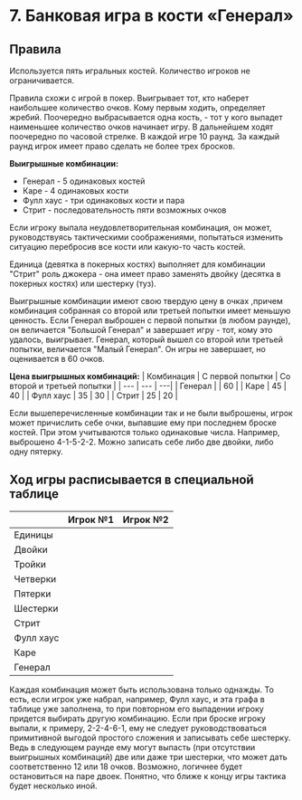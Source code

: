 # 7.	Банковая игра в кости «Генерал»

## Правила

Используется пять игральных костей. Количество игроков не ограничивается. 

Правила схожи с игрой в покер. Выигрывает тот, кто наберет наибольшее количество очков. Кому первым ходить, определяет жребий. Поочередно выбрасывается одна кость, - тот у кого выпадет наименьшее количество очков начинает игру. В дальнейшем ходят поочередно по часовой стрелке. В каждой игре 10 раунд. За каждый раунд игрок имеет право сделать не более трех бросков.

**Выигрышные комбинации:**

- Генерал - 5 одинаковых костей
- Каре - 4 одинаковых кости
- Фулл хаус - три одинаковых кости и пара
- Стрит - последовательность пяти возможных очков

Если игроку выпала неудовлетворительная комбинация, он может, руководствуясь тактическими соображениями, попытаться изменить ситуацию перебросив все кости или какую-то часть костей. 

Единица (девятка в покерных костях) выполняет для комбинации "Стрит" роль джокера - она имеет право заменять двойку (десятка в покерных костях) или шестерку (туз).

Выигрышные комбинации имеют свою твердую цену в очках ,причем комбинация собранная со второй или третьей попытки имеет меньшую ценность. Если Генерал выброшен с первой попытки (в любом раунде), он величается "Большой Генерал" и завершает игру - тот, кому это удалось, выигрывает. Генерал, который вышел со второй или третьей попытки, величается "Малый Генерал". Он игры не завершает, но оценивается в 60 очков.

**Цена выигрышных комбинаций:**
| Комбинация | С первой попытки | Со второй и третьей попытки |
| --- | --- | ---|
| Генерал |	| 60 |
| Каре | 45	| 40 |
| Фулл хаус	| 35 | 30 |
| Стрит	| 25 | 20 |

Если вышеперечисленные комбинации так и не были выброшены, игрок может причислить себе очки, выпавшие ему при последнем броске костей. При этом учитываются только одинаковые числа. Например, выброшено 4-1-5-2-2. Можно записать себе либо две двойки, либо одну пятерку.

## Ход игры расписывается в специальной таблице

| | Игрок №1 | Игрок №2 |
| --- | --- | ---|
| Единицы | | |
| Двойки | | |
| Тройки | | |
| Четверки | | |
| Пятерки	| | |
| Шестерки | | |
| Стрит	| | |
| Фулл хаус	| |	|
| Каре | |	|
| Генерал	| |	|

Каждая комбинация может быть использована только однажды. То есть, если игрок уже набрал, например, Фулл хаус, и эта графа в таблице уже заполнена, то при повторном его выпадении игроку придется выбирать другую комбинацию. Если при броске игроку выпали, к примеру, 2-2-4-6-1, ему не следует руководствоваться примитивной выгодой простого сложения и записывать себе шестерку. Ведь в следующем раунде ему могут выпасть (при отсутствии выигрышных комбинаций) две или даже три шестерки, что может дать соответственно 12 или 18 очков. Возможно, логичнее будет остановиться на паре двоек. Понятно, что ближе к концу игры тактика будет несколько иной.
